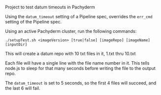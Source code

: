 Project to test datum timeouts in Pachyderm

Using the `datum_timeout` setting of a Pipeline spec, overrides the `err_cmd` setting of the Pipeline spec.

Using an active Pachyderm cluster, run the following commands:

`./setupTest.sh <imageVersion> [true|false] [imageRepo] [imageName] [inputDir]`

This will create a datum repo with 10 txt files in it, 1.txt thru 10.txt

Each file will have a single line with the file name number in it.
This tells node.js to sleep for that many seconds before writing the file to the output repo.

The `datum_timeout` is set to 5 seconds, so the first 4 files will succeed, and the last 6 will fail.

